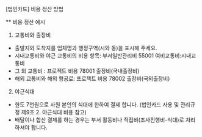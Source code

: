[법인카드] 비용 정산 방법


** 비용 정산 예시
1.	교통비와 출장비
-	출발지와 도착지를 업체명과 행정구역(시와 동)을 표시해 주세요. 
-	시내교통비와 야근 교통비의 비용 항목: 부서일반관리비 55001 여비교통비:시내교통비
-	그 외 교통비 : 프로젝트 비용 78001 출장비(국내출장비)
-	해외 교통비와 해외 항공료:  프로젝트 비용 78002 출장비(국외출장비)
2.	야근식대
-	한도 7천원으로 사원 본인의 식대에 한하여 결제 합니다. (법인카드 사용 및 관리규정 제9조 2. 야근식대 비용 참고)
-	배달이나 합산 결제를 하는 경우는 부서 활동비나 직접비(조사진행비-식대)로 처리 하셔야 합니다. 
